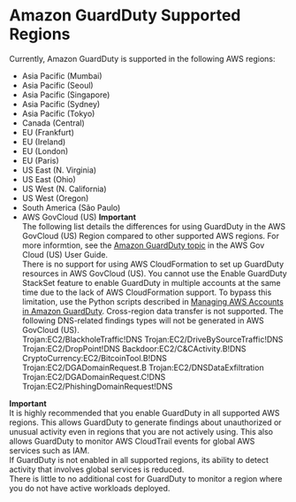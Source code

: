 # Amazon GuardDuty Supported Regions<a name="guardduty_regions"></a>

Currently, Amazon GuardDuty is supported in the following AWS regions:
+ Asia Pacific \(Mumbai\)
+ Asia Pacific \(Seoul\)
+ Asia Pacific \(Singapore\)
+ Asia Pacific \(Sydney\)
+ Asia Pacific \(Tokyo\)
+ Canada \(Central\)
+ EU \(Frankfurt\)
+ EU \(Ireland\)
+ EU \(London\)
+ EU \(Paris\)
+ US East \(N\. Virginia\)
+ US East \(Ohio\)
+ US West \(N\. California\)
+ US West \(Oregon\)
+ South America \(São Paulo\)
+ AWS GovCloud \(US\)
**Important**  
The following list details the differences for using GuardDuty in the AWS GovCloud \(US\) Region compared to other supported AWS regions\. For more informtion, see the [Amazon GuardDuty topic](https://docs.aws.amazon.com/govcloud-us/latest/UserGuide/govcloud-guardduty.html) in the AWS Gov Cloud \(US\) User Guide\.  
There is no support for using AWS CloudFormation to set up GuardDuty resources in AWS GovCloud \(US\)\. 
You cannot use the Enable GuardDuty StackSet feature to enable GuardDuty in multiple accounts at the same time due to the lack of AWS CloudFormation support\. To bypass this limitation, use the Python scripts described in [Managing AWS Accounts in Amazon GuardDuty](guardduty_accounts.md)\.
Cross\-region data transfer is not supported\.
The following DNS\-related findings types will not be generated in AWS GovCloud \(US\)\.  
Trojan:EC2/BlackholeTraffic\!DNS 
Trojan:EC2/DriveBySourceTraffic\!DNS
Trojan:EC2/DropPoint\!DNS
Backdoor:EC2/C&CActivity\.B\!DNS
CryptoCurrency:EC2/BitcoinTool\.B\!DNS
Trojan:EC2/DGADomainRequest\.B
Trojan:EC2/DNSDataExfiltration
Trojan:EC2/DGADomainRequest\.C\!DNS
Trojan:EC2/PhishingDomainRequest\!DNS 

**Important**  
It is highly recommended that you enable GuardDuty in all supported AWS regions\. This allows GuardDuty to generate findings about unauthorized or unusual activity even in regions that you are not actively using\. This also allows GuardDuty to monitor AWS CloudTrail events for global AWS services such as IAM\.   
If GuardDuty is not enabled in all supported regions, its ability to detect activity that involves global services is reduced\.   
There is little to no additional cost for GuardDuty to monitor a region where you do not have active workloads deployed\.